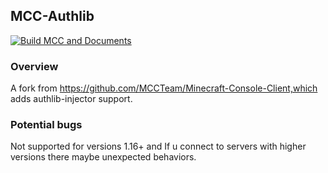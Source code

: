 ## MCC-Authlib
[![Build MCC and Documents](https://github.com/Hikari1nVoid/MCC-authlib/actions/workflows/build-and-release.yml/badge.svg)](https://github.com/Hikari1nVoid/MCC-authlib/actions/workflows/build-and-release.yml)
### Overview
A fork from https://github.com/MCCTeam/Minecraft-Console-Client,which adds authlib-injector support.
### Potential bugs
Not supported for versions 1.16+ and If u connect to servers with higher versions there maybe unexpected behaviors.
